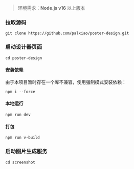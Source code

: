 > 环境需求：**Node.js v16** 以上版本

### 拉取源码

```
git clone https://github.com/palxiao/poster-design.git
```

### 启动设计器页面

```
cd poster-design
```

#### 安装依赖

由于本项目暂时存在一个库不兼容，使用强制模式安装依赖：

```
npm i --force
```

#### 本地运行

```
npm run dev
```

#### 打包

```
npm run v-build
```

### 启动图片生成服务

```
cd screenshot
```